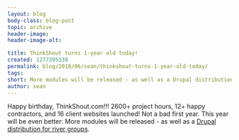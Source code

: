 ```yaml
---
layout: blog
body-class: blog-post
topic: archive
header-image:
header-image-alt:

title: ThinkShout turns 1-year old today!
created: 1277395338
permalink: blog/2010/06/sean/thinkshout-turns-1-year-old-today/
tags:
short: More modules will be released - as well as a Drupal distribution for river groups.
author: sean
---
```

Happy birthday, ThinkShout.com!!! 2600+ project hours, 12+ happy contractors, and 16 client websites launched! Not a bad first year. This year will be even better: More modules will be released - as well as a <a href="http://drupal.org/project/drupalrivers" target="_blank">Drupal distribution for river groups</a>.
